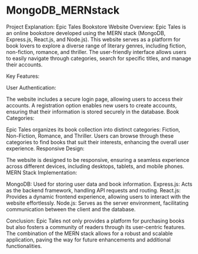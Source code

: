 # MongoDB_MERNstack

Project Explanation: Epic Tales Bookstore Website
Overview: Epic Tales is an online bookstore developed using the MERN stack (MongoDB, Express.js, React.js, and Node.js). This website serves as a platform for book lovers to explore a diverse range of literary genres, including fiction, non-fiction, romance, and thriller. The user-friendly interface allows users to easily navigate through categories, search for specific titles, and manage their accounts.

Key Features:

User Authentication:

The website includes a secure login page, allowing users to access their accounts.
A registration option enables new users to create accounts, ensuring that their information is stored securely in the database.
Book Categories:

Epic Tales organizes its book collection into distinct categories: Fiction, Non-Fiction, Romance, and Thriller.
Users can browse through these categories to find books that suit their interests, enhancing the overall user experience.
Responsive Design:

The website is designed to be responsive, ensuring a seamless experience across different devices, including desktops, tablets, and mobile phones.
MERN Stack Implementation:

MongoDB: Used for storing user data and book information.
Express.js: Acts as the backend framework, handling API requests and routing.
React.js: Provides a dynamic frontend experience, allowing users to interact with the website effortlessly.
Node.js: Serves as the server environment, facilitating communication between the client and the database.


Conclusion: Epic Tales not only provides a platform for purchasing books but also fosters a community of readers through its user-centric features. The combination of the MERN stack allows for a robust and scalable application, paving the way for future enhancements and additional functionalities.
